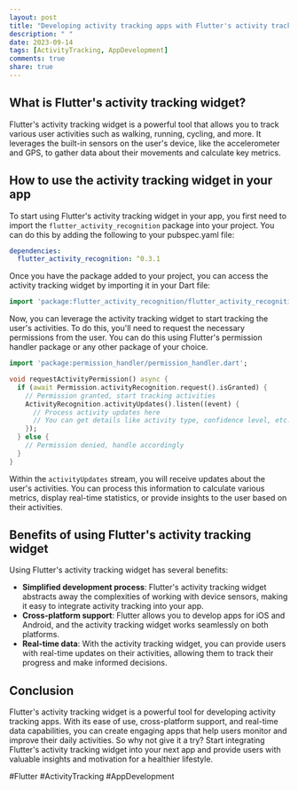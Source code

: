 ```yaml
---
layout: post
title: "Developing activity tracking apps with Flutter's activity tracking widget"
description: " "
date: 2023-09-14
tags: [ActivityTracking, AppDevelopment]
comments: true
share: true
---
```


## What is Flutter's activity tracking widget?

Flutter's activity tracking widget is a powerful tool that allows you to track various user activities such as walking, running, cycling, and more. It leverages the built-in sensors on the user's device, like the accelerometer and GPS, to gather data about their movements and calculate key metrics. 

## How to use the activity tracking widget in your app

To start using Flutter's activity tracking widget in your app, you first need to import the `flutter_activity_recognition` package into your project. You can do this by adding the following to your pubspec.yaml file:

```yaml
dependencies:
  flutter_activity_recognition: ^0.3.1
```

Once you have the package added to your project, you can access the activity tracking widget by importing it in your Dart file:

```dart
import 'package:flutter_activity_recognition/flutter_activity_recognition.dart';
```

Now, you can leverage the activity tracking widget to start tracking the user's activities. To do this, you'll need to request the necessary permissions from the user. You can do this using Flutter's permission handler package or any other package of your choice.

```dart
import 'package:permission_handler/permission_handler.dart';

void requestActivityPermission() async {
  if (await Permission.activityRecognition.request().isGranted) {
    // Permission granted, start tracking activities
    ActivityRecognition.activityUpdates().listen((event) {
      // Process activity updates here
      // You can get details like activity type, confidence level, etc.
    });
  } else {
    // Permission denied, handle accordingly
  }
}
```

Within the `activityUpdates` stream, you will receive updates about the user's activities. You can process this information to calculate various metrics, display real-time statistics, or provide insights to the user based on their activities.

## Benefits of using Flutter's activity tracking widget

Using Flutter's activity tracking widget has several benefits:

- **Simplified development process**: Flutter's activity tracking widget abstracts away the complexities of working with device sensors, making it easy to integrate activity tracking into your app.
- **Cross-platform support**: Flutter allows you to develop apps for iOS and Android, and the activity tracking widget works seamlessly on both platforms.
- **Real-time data**: With the activity tracking widget, you can provide users with real-time updates on their activities, allowing them to track their progress and make informed decisions.

## Conclusion

Flutter's activity tracking widget is a powerful tool for developing activity tracking apps. With its ease of use, cross-platform support, and real-time data capabilities, you can create engaging apps that help users monitor and improve their daily activities. So why not give it a try? Start integrating Flutter's activity tracking widget into your next app and provide users with valuable insights and motivation for a healthier lifestyle.

\#Flutter #ActivityTracking #AppDevelopment